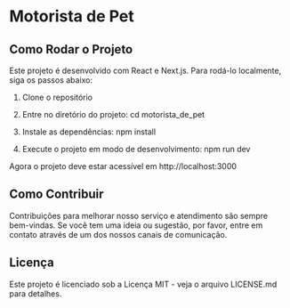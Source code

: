 
# Motorista de Pet

## Como Rodar o Projeto

Este projeto é desenvolvido com React e Next.js. Para rodá-lo localmente, siga os passos abaixo:

1. Clone o repositório

2. Entre no diretório do projeto:
cd motorista_de_pet

3. Instale as dependências:
npm install

4. Execute o projeto em modo de desenvolvimento:
npm run dev

Agora o projeto deve estar acessível em http://localhost:3000

## Como Contribuir

Contribuições para melhorar nosso serviço e atendimento são sempre bem-vindas. Se você tem uma ideia ou sugestão, por favor, entre em contato através de um dos nossos canais de comunicação.

## Licença

Este projeto é licenciado sob a Licença MIT - veja o arquivo LICENSE.md para detalhes.

